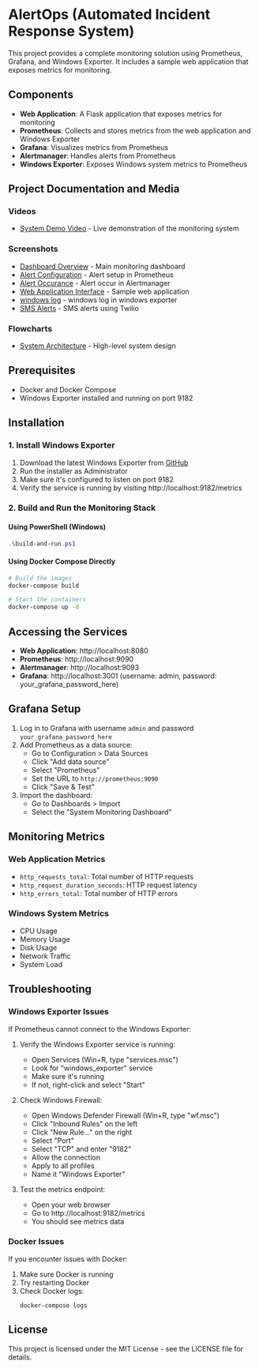 # AlertOps (Automated Incident Response System)

This project provides a complete monitoring solution using Prometheus, Grafana, and Windows Exporter. It includes a sample web application that exposes metrics for monitoring.

## Components

- **Web Application**: A Flask application that exposes metrics for monitoring
- **Prometheus**: Collects and stores metrics from the web application and Windows Exporter
- **Grafana**: Visualizes metrics from Prometheus
- **Alertmanager**: Handles alerts from Prometheus
- **Windows Exporter**: Exposes Windows system metrics to Prometheus

## Project Documentation and Media

### Videos
- [System Demo Video](demo/video.mp4) - Live demonstration of the monitoring system

### Screenshots
- [Dashboard Overview](demo/grafana%20dashboard.png) - Main monitoring dashboard
- [Alert Configuration](demo/prometheus%20alerts.png) - Alert setup in Prometheus
- [Alert Occurance](demo/alertmanager.png) - Alert occur in Alertmanager
- [Web Application Interface](demo/web%20app.png) - Sample web application 
- [windows log](demo/windows%20exporter.png) - windows log in windows exporter
- [SMS Alerts](demo/sms%20alert.png) - SMS alerts using Twilio

### Flowcharts
- [System Architecture](flowchart.png) - High-level system design

## Prerequisites

- Docker and Docker Compose
- Windows Exporter installed and running on port 9182

## Installation

### 1. Install Windows Exporter

1. Download the latest Windows Exporter from [GitHub](https://github.com/prometheus-community/windows_exporter/releases)
2. Run the installer as Administrator
3. Make sure it's configured to listen on port 9182
4. Verify the service is running by visiting http://localhost:9182/metrics

### 2. Build and Run the Monitoring Stack

#### Using PowerShell (Windows)

```powershell
.\build-and-run.ps1
```

#### Using Docker Compose Directly

```bash
# Build the images
docker-compose build

# Start the containers
docker-compose up -d
```

## Accessing the Services

- **Web Application**: http://localhost:8080
- **Prometheus**: http://localhost:9090
- **Alertmanager**: http://localhost:9093
- **Grafana**: http://localhost:3001 (username: admin, password: your_grafana_password_here)

## Grafana Setup

1. Log in to Grafana with username `admin` and password `your_grafana_password_here`
2. Add Prometheus as a data source:
   - Go to Configuration > Data Sources
   - Click "Add data source"
   - Select "Prometheus"
   - Set the URL to `http://prometheus:9090`
   - Click "Save & Test"
3. Import the dashboard:
   - Go to Dashboards > Import
   - Select the "System Monitoring Dashboard"

## Monitoring Metrics

### Web Application Metrics

- `http_requests_total`: Total number of HTTP requests
- `http_request_duration_seconds`: HTTP request latency
- `http_errors_total`: Total number of HTTP errors

### Windows System Metrics

- CPU Usage
- Memory Usage
- Disk Usage
- Network Traffic
- System Load

## Troubleshooting

### Windows Exporter Issues

If Prometheus cannot connect to the Windows Exporter:

1. Verify the Windows Exporter service is running:
   - Open Services (Win+R, type "services.msc")
   - Look for "windows_exporter" service
   - Make sure it's running
   - If not, right-click and select "Start"

2. Check Windows Firewall:
   - Open Windows Defender Firewall (Win+R, type "wf.msc")
   - Click "Inbound Rules" on the left
   - Click "New Rule..." on the right
   - Select "Port"
   - Select "TCP" and enter "9182"
   - Allow the connection
   - Apply to all profiles
   - Name it "Windows Exporter"

3. Test the metrics endpoint:
   - Open your web browser
   - Go to http://localhost:9182/metrics
   - You should see metrics data

### Docker Issues

If you encounter issues with Docker:

1. Make sure Docker is running
2. Try restarting Docker
3. Check Docker logs:
   ```
   docker-compose logs
   ```

## License

This project is licensed under the MIT License - see the LICENSE file for details. 